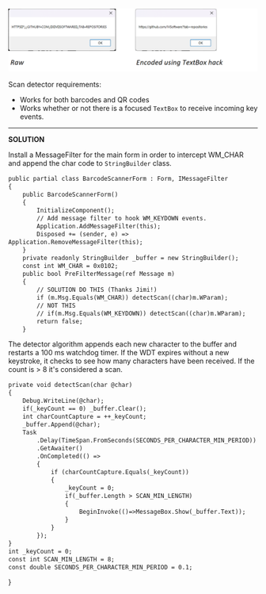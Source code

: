 ![screenshot](https://github.com/IVSoftware/barcode-scanner-01/blob/master/barcode-scanner-01/Screenshots/screenshot.png)

Scan detector requirements:

- Works for both barcodes and QR codes
- Works whether or not there is a focused `TextBox` to receive incoming key events.

***
**SOLUTION**

Install a MessageFilter for the main form in order to intercept WM_CHAR and append the char code to `StringBuilder` class.

    public partial class BarcodeScannerForm : Form, IMessageFilter
    {        
        public BarcodeScannerForm()
        {
            InitializeComponent();
            // Add message filter to hook WM_KEYDOWN events.
            Application.AddMessageFilter(this);
            Disposed += (sender, e) => Application.RemoveMessageFilter(this);
        }
        private readonly StringBuilder _buffer = new StringBuilder();
        const int WM_CHAR = 0x0102;
        public bool PreFilterMessage(ref Message m)
        {
            // SOLUTION DO THIS (Thanks Jimi!)
            if (m.Msg.Equals(WM_CHAR)) detectScan((char)m.WParam);
            // NOT THIS
            // if(m.Msg.Equals(WM_KEYDOWN)) detectScan((char)m.WParam);
            return false;
        }

The detector algorithm appends each new character to the buffer and restarts a 100 ms watchdog timer. If the WDT expires without a new keystroke, it checks to see how many characters have been received. If the count is > 8 it's considered a scan.

    private void detectScan(char @char)
    {
        Debug.WriteLine(@char);
        if(_keyCount == 0) _buffer.Clear();
        int charCountCapture = ++_keyCount;
        _buffer.Append(@char);
        Task
            .Delay(TimeSpan.FromSeconds(SECONDS_PER_CHARACTER_MIN_PERIOD))
            .GetAwaiter()
            .OnCompleted(() => 
            {
                if (charCountCapture.Equals(_keyCount))
                {
                    _keyCount = 0;
                    if(_buffer.Length > SCAN_MIN_LENGTH)
                    {
                        BeginInvoke(()=>MessageBox.Show(_buffer.Text));
                    }
                }
            });
    }
    int _keyCount = 0;
    const int SCAN_MIN_LENGTH = 8;
    const double SECONDS_PER_CHARACTER_MIN_PERIOD = 0.1;
}